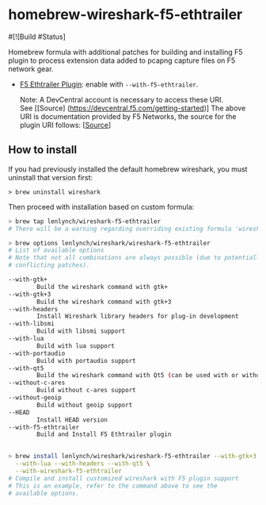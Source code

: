 # homebrew-wireshark-f5-ethtrailer

#[![Build
#Status]

Homebrew formula with additional patches for building and installing F5 plugin to process extension data added to pcapng capture files on F5 network gear.

- [F5 Ethtrailer
  Plugin](https://devcentral.f5.com/wiki/advdesignconfig.F5WiresharkPlugin.ashx):
  enable with `--with-f5-ethtrailer`. 
  
  Note:  A DevCentral account is necessary to access these URI.  
  See [[Source] (https://devcentral.f5.com/getting-started)]
  The above URI is documentation provided by F5 Networks, 
  the source for the plugin URI follows:
  [[Source](https://devcentral.f5.com/wiki/GetFile.aspx?Page=AdvDesignConfig.F5WiresharkPlugin&File=wireshark2.plugin.f5ethtrailer.1.11.tar.gz)]

## How to install

If you had previously installed the default homebrew wireshark, you must uninstall
that version first:

```
> brew uninstall wireshark
```

Then proceed with installation based on custom formula:

```bash
> brew tap lenlynch/wireshark-f5-ethtrailer
# There will be a warning regarding overriding existing formula 'wireshark'

> brew options lenlynch/wireshark/wireshark-f5-ethtrailer
# List of available options
# Note that not all combinations are always possible (due to potentially
# conflicting patches).

--with-gtk+
       	Build the wireshark command with gtk+
--with-gtk+3
       	Build the wireshark command with gtk+3
--with-headers
       	Install Wireshark library headers for plug-in development
--with-libsmi
       	Build with libsmi support
--with-lua
       	Build with lua support
--with-portaudio
       	Build with portaudio support
--with-qt5
       	Build the wireshark command with Qt5 (can be used with or without either GTK option)
--without-c-ares
       	Build without c-ares support
--without-geoip
       	Build without geoip support
--HEAD
       	Install HEAD version
--with-f5-ethtrailer
		Build and Install F5 Ethtrailer plugin
				   

> brew install lenlynch/wireshark/wireshark-f5-ethtrailer --with-gtk+3 \
  --with-lua --with-headers --with-qt5 \
  --with-wireshark-f5-ethtrailer
# Compile and install customized wireshark with F5 plugin support
# This is an example, refer to the command above to see the
# available options.
```